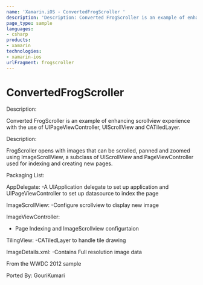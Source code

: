 ```yaml
---
name: 'Xamarin.iOS - ConvertedFrogScroller '
description: 'Description: Converted FrogScroller is an example of enhancing scrollview experience with the use of UIPageViewController, UIScrollView and...'
page_type: sample
languages:
- csharp
products:
- xamarin
technologies:
- xamarin-ios
urlFragment: frogscroller
---
```

# ConvertedFrogScroller 

Description:

Converted FrogScroller is an example of enhancing scrollview experience with the use of
UIPageViewController, UIScrollView and CATiledLayer.


Description:
 
FrogScroller opens with images that can be scrolled, panned and zoomed using ImageScrollView, 
a subclass of UIScrollView and  PageViewController  used for indexing and creating new pages.
  
Packaging List: 

AppDelegate:
-A UIApplication delegate to set up application and UIPageViewController to set up datasource
to index the page

ImageScrollView:
-Configure scrollview to display new image

ImageViewController: 
- Page Indexing and ImageScrollview configurtaion

TilingView:
-CATiledLayer to handle tile drawing

ImageDetails.xml:
-Contains Full resolution image data

From the WWDC 2012 sample

Ported By: GouriKumari
